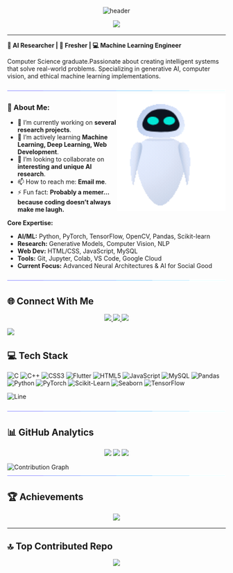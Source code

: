 <p align="center">
    <img alt="header" src="https://readme-typing-svg.herokuapp.com?font=ubuntu&color=16A085&center=true&lines=👋+Hi+I+am+Sristi;AI+Researcher+|+Tech+Innovator;Let's+build+the+future+of+AI!"/>
</p>

<div align="center">
  <img src="https://cdn.dribbble.com/users/4055494/screenshots/15215756/media/d2b66c4ca0192aa26d103448b3d1518b.gif" width="400"/>
  <!-- Empty line space -->
</div>

---


**🧠 AI Researcher | 🌱 Fresher | 💻 Machine Learning Engineer**

Computer Science graduate.Passionate about creating intelligent systems that solve real-world problems. Specializing in generative AI, computer vision, and ethical machine learning implementations.


<img src="https://github.com/SMSristi/SMSristi/blob/main/sristi_gif/Line.gif"/>

<img align="right" alt="Coding" width="250" src='https://github.com/SMSristi/SMSristi/blob/main/sristi_gif/Animation%20-%201738076489791.gif'/>


### 🚀 About Me:

- 🔭 I’m currently working on **several research projects**.
- 🌱 I’m actively learning **Machine Learning, Deep Learning, Web Development**.
- 👯 I’m looking to collaborate on **interesting and unique AI research**.
- 📫 How to reach me: **Email me**.
- ⚡ Fun fact: **Probably a memer... because coding doesn’t always make me laugh.**

**Core Expertise:**

- **AI/ML:** Python, PyTorch, TensorFlow, OpenCV, Pandas, Scikit-learn
- **Research:** Generative Models, Computer Vision, NLP
- **Web Dev:** HTML/CSS, JavaScript, MySQL
- **Tools:** Git, Jupyter, Colab, VS Code, Google Cloud
- **Current Focus:** Advanced Neural Architectures & AI for Social Good


<img src="https://github.com/SMSristi/SMSristi/blob/main/sristi_gif/Line.gif"/>


## 🌐 Connect With Me

<p align="center">
  <a href="https://www.linkedin.com/in/susmita-mondal-sristi-612867248">
    <img src="https://img.shields.io/badge/LinkedIn-0077B5?style=for-the-badge&logo=linkedin&logoColor=white"/>
  </a>
  <a href="mailto:your.email@example.com">
    <img src="https://img.shields.io/badge/Gmail-D14836?style=for-the-badge&logo=gmail&logoColor=white"/>
  </a>
  <a href="https://scholar.google.com/...">
    <img src="https://img.shields.io/badge/Google_Scholar-4285F4?style=for-the-badge&logo=google-scholar&logoColor=white"/>
  </a>
</p>

<img src="https://github.com/smsristi/smsristi/blob/main/assets/Line.gif"/>

## 💻 Tech Stack

![C](https://img.shields.io/badge/C-00599C?style=for-the-badge&logo=c&logoColor=white)
![C++](https://img.shields.io/badge/C++-00599C?style=for-the-badge&logo=cplusplus&logoColor=white)
![CSS3](https://img.shields.io/badge/CSS3-1572B6?style=for-the-badge&logo=css3&logoColor=white)
![Flutter](https://img.shields.io/badge/Flutter-02569B?style=for-the-badge&logo=flutter&logoColor=white)
![HTML5](https://img.shields.io/badge/HTML5-E34F26?style=for-the-badge&logo=html5&logoColor=white)
![JavaScript](https://img.shields.io/badge/JavaScript-F7DF1E?style=for-the-badge&logo=javascript&logoColor=black)
![MySQL](https://img.shields.io/badge/MySQL-4479A1?style=for-the-badge&logo=mysql&logoColor=white)
![Pandas](https://img.shields.io/badge/Pandas-150458?style=for-the-badge&logo=pandas&logoColor=white)
![Python](https://img.shields.io/badge/Python-3776AB?style=for-the-badge&logo=python&logoColor=white)
![PyTorch](https://img.shields.io/badge/PyTorch-EE4C2C?style=for-the-badge&logo=pytorch&logoColor=white)
![Scikit-Learn](https://img.shields.io/badge/Scikit_Learn-F7931E?style=for-the-badge&logo=scikit-learn&logoColor=white)
![Seaborn](https://img.shields.io/badge/Seaborn-008B8B?style=for-the-badge&logo=seaborn&logoColor=white)
![TensorFlow](https://img.shields.io/badge/TensorFlow-FF6F00?style=for-the-badge&logo=tensorflow&logoColor=white)

![Line](https://raw.githubusercontent.com/smsristi/smsristi/main/assets/Line.gif)

<img src="https://github.com/SMSristi/SMSristi/blob/main/sristi_gif/Line.gif"/>

## 📊 GitHub Analytics

<p align="center">
  <!-- GitHub Stats -->
  <img width="40%" src="https://github-readme-stats-sigma-five.vercel.app/api?username=smsristi&show_icons=true&theme=radical&hide_rank=true" />
  <!-- Corrected Streak Stats -->
  <img width="40%" src="https://streak-stats.demolab.com/?user=smsristi&theme=radical" />

  <img width="40%" src="https://github-readme-stats-sigma-five.vercel.app/api/top-langs/?username=smsristi&layout=compact&theme=radical&hide=html,css" />


</p>



<!-- Contribution Graph -->
![Contribution Graph](https://github-readme-activity-graph.vercel.app/graph?username=smsristi&theme=react-dark&hide_border=true&custom_title=My%20Coding%20Streaks)
<img src="https://github.com/SMSristi/SMSristi/blob/main/sristi_gif/Line.gif"/>

## 🏆 Achievements

<p align="center">
  <a href="https://github.com/ryo-ma/github-profile-trophy">
    <img src="https://github-profile-trophy.vercel.app/?username=smsristi&theme=onedark&margin-w=15&column=7" />
  </a>
</p>


---



## 🔝 **Top Contributed Repo**
<p align="center">
  <img src="https://github-contributor-stats.vercel.app/api?username=smsristi&limit=5&theme=matrix&combine_all_yearly_contributions=true" />
</p>
